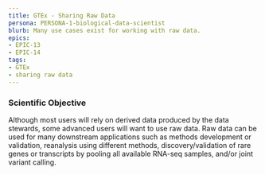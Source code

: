 ```yaml
---
title: GTEx - Sharing Raw Data
persona: PERSONA-1-biological-data-scientist
blurb: Many use cases exist for working with raw data.
epics:
- EPIC-13
- EPIC-14
tags:
- GTEx
- sharing raw data
---
```

### Scientific Objective

Although most users will rely on derived data produced by the data stewards, some advanced users will want to use raw data. Raw data can be used for many downstream applications such as methods development or validation, reanalysis using different methods, discovery/validation of rare genes or transcripts by pooling all available RNA-seq samples, and/or joint variant calling.
